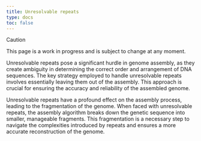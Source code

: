 ```yaml
---
title: Unresolvable repeats
type: docs
toc: false
---
```



> [!CAUTION]
> 
> This page is a work in progress and is subject to change at any moment.

Unresolvable repeats pose a significant hurdle in genome assembly, as they create ambiguity in determining the correct order and arrangement of DNA sequences.
The key strategy employed to handle unresolvable repeats involves essentially leaving them out of the assembly.
This approach is crucial for ensuring the accuracy and reliability of the assembled genome.

Unresolvable repeats have a profound effect on the assembly process, leading to the fragmentation of the genome.
When faced with unresolvable repeats, the assembly algorithm breaks down the genetic sequence into smaller, manageable fragments.
This fragmentation is a necessary step to navigate the complexities introduced by repeats and ensures a more accurate reconstruction of the genome.
